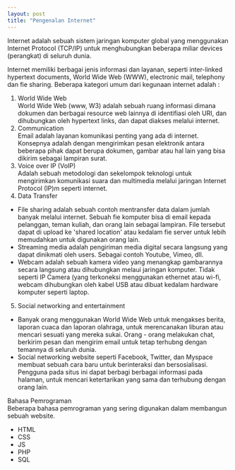 ```yaml
---
layout: post
title: "Pengenalan Internet"
---
```


Internet adalah sebuah sistem jaringan komputer global yang menggunakan Internet Protocol (TCP/IP) untuk menghubungkan beberapa miliar devices (perangkat) di seluruh dunia.

Internet memiliki berbagai jenis informasi dan layanan, seperti inter-linked hypertext documents, World Wide Web (WWW), electronic mail, telephony dan fie sharing. Beberapa kategori umum dari kegunaan internet adalah :

1. World Wide Web<br>
World Wide Web (www, W3) adalah sebuah ruang informasi dimana dokumen dan berbagai resource web lainnya di identifiasi oleh URI, dan dihubungkan oleh hypertext links, dan dapat diakses melalui internet.
2. Communication<br>
Email adalah layanan komunikasi penting yang ada di internet. Konsepnya adalah dengan mengirimkan pesan elektronik antara beberapa pihak dapat berupa dokumen, gambar atau hal lain yang bisa dikirim sebagai lampiran surat.
3. Voice over IP (VoIP)<br>
Adalah sebuah metodologi dan sekelompok teknologi untuk mengirimkan komunikasi suara dan multimedia melalui jaringan Internet Protocol (IP)m seperti internet.
4. Data Transfer<br>
 - File sharing adalah sebuah contoh mentransfer data dalam jumlah banyak melalui internet. Sebuah fie komputer bisa di email kepada pelanggan, teman kuliah, dan orang lain sebagai lampiran. File tersebut dapat di upload ke 'shared location' atau kedalam fie server untuk lebih memudahkan untuk digunakan orang lain.
 - Streaming media adalah pengiriman media digital secara langsung yang dapat dinikmati oleh users. Sebagai contoh Youtube, Vimeo, dll.
 - Webcam adalah sebuah kamera video yang menangkap gambarannya secara langsung atau dihubungkan melaui jaringan komputer. Tidak seperti IP Camera (yang terkoneksi menggunakan ethernet atau wi-fi, webcam dihubungkan oleh kabel USB atau dibuat kedalam hardware komputer seperti laptop.
5. Social networking and entertainment
 - Banyak orang menggunakan World Wide Web untuk mengakses berita, laporan cuaca dan laporan olahraga, untuk merencanakan liburan atau mencari sesuati yang mereka sukai. Orang - orang melakukan chat, berkirim pesan dan mengirim email untuk tetap terhubng dengan temannya di seluruh dunia.
 - Social networking website seperti Facebook, Twitter, dan Myspace membuat sebuah cara baru untuk berinteraksi dan bersosialisasi. Pengguna pada situs ini dapat berbagi berbagai informasi pada halaman, untuk mencari ketertarikan yang sama dan terhubung dengan orang lain.

Bahasa Pemrograman<br>
Beberapa bahasa pemrograman yang sering digunakan dalam membangun sebuah website.

- HTML
- CSS
- JS
- PHP
- SQL